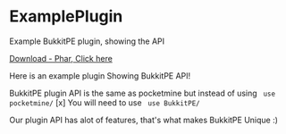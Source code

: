 # ExamplePlugin
Example BukkitPE plugin, showing the API

[Download - Phar, Click here](https://github.com/BukkitPE/ExamplePlugin/releases/download/1.0.0/ExamplePlugin_v1.0.0.phar)

Here is an example plugin Showing BukkitPE API! 

BukkitPE plugin API is the same as pocketmine but instead of using
``` use pocketmine/```
[x] You will need to use
``` use BukkitPE/```

Our plugin API has alot of features, that's what makes BukkitPE Unique :) 


